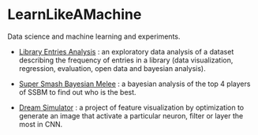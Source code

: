 # LearnLikeAMachine
Data science and machine learning and  experiments.


- [Library Entries Analysis]() : an exploratory data analysis of a dataset describing the frequency of entries in a library (data visualization, regression, evaluation, open data and bayesian analysis).

- [Super Smash Bayesian Melee]() : a bayesian analysis of the top 4 players of SSBM to find out who is the best.

- [Dream Simulator]() : a project of feature visualization by optimization to generate an image that activate a particular neuron, filter or layer the most in CNN. 